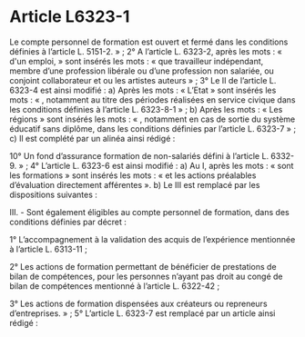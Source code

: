 # Article L6323-1

Le compte personnel de formation est ouvert et fermé dans les conditions définies à l’article L. 5151-2. » ;  2° A l’article L. 6323-2, après les mots : « d'un emploi, » sont insérés les mots : « que travailleur indépendant, membre d’une profession libérale ou d’une profession non salariée, ou conjoint collaborateur et ou les artistes auteurs » ; 3° Le II de l’article L. 6323-4 est ainsi modifié : a) Après les mots : « L’Etat » sont insérés les mots : « , notamment au titre des périodes réalisées en service civique dans les conditions définies à l’article L. 6323-8-1 » ; b) Après les mots : « Les régions » sont insérés les mots : « , notamment en cas de sortie du système éducatif sans diplôme, dans les conditions définies par l’article L. 6323-7 » ; c) Il est complété par un alinéa ainsi rédigé :

10° Un fond d’assurance formation de non-salariés défini à l’article L. 6332-9. » ; 4° L’article L. 6323-6 est ainsi modifié : a) Au I, après les mots : « sont les formations » sont insérés les mots : « et les actions préalables d’évaluation directement afférentes ». b) Le III est remplacé par les dispositions suivantes :

III. - Sont également éligibles au compte personnel de formation, dans des conditions définies par décret :

1° L’accompagnement à la validation des acquis de l’expérience mentionnée à l’article L. 6313-11 ;

2° Les actions de formation permettant de bénéficier de prestations de bilan de compétences, pour les personnes n’ayant pas droit au congé de bilan de compétences mentionné à l’article L. 6322-42 ;

3° Les actions de formation dispensées aux créateurs ou repreneurs d’entreprises. » ; 5° L’article L. 6323-7 est remplacé par un article ainsi rédigé :
